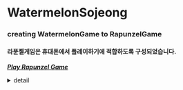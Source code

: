# WatermelonSojeong
### creating WatermelonGame to RapunzelGame
#### 라푼젤게임은 휴대폰에서 플레이하기에 적합하도록 구성되었습니다.

[***Play Rapunzel Game***](https://focused-mayer-208843.netlify.app/)
<details>
<summary>detail</summary>
<div markdown="1">
- original Code : [daxigua](https://github.com/INU-Fake-Developers/daxigua)

